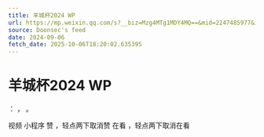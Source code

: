 ```yaml
---
title: 羊城杯2024 WP
url: https://mp.weixin.qq.com/s?__biz=Mzg4MTg1MDY4MQ==&mid=2247485977&idx=1&sn=2bc9d7f56aadab059913946741135b00
source: Doonsec's feed
date: 2024-09-06
fetch_date: 2025-10-06T18:20:02.635395
---
```


# 羊城杯2024 WP

：
，
。

视频
小程序
赞
，轻点两下取消赞
在看
，轻点两下取消在看
